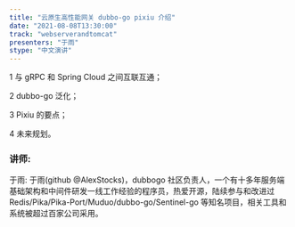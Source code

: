 ```yaml
---
title: "云原生高性能网关 dubbo-go pixiu 介绍"
date: "2021-08-08T13:30:00" 
track: "webserverandtomcat"
presenters: "于雨"
stype: "中文演讲"
---
```

 1 与 gRPC 和 Spring Cloud 之间互联互通；
 
 2 dubbo-go 泛化；
 
 3 Pixiu 的要点；
 
 4 未来规划。
 ### 讲师: 
 于雨: 于雨(github @AlexStocks)，dubbogo 社区负责人，一个有十多年服务端基础架构和中间件研发一线工作经验的程序员，热爱开源，陆续参与和改进过 Redis/Pika/Pika-Port/Muduo/dubbo-go/Sentinel-go 等知名项目，相关工具和系统被超过百家公司采用。